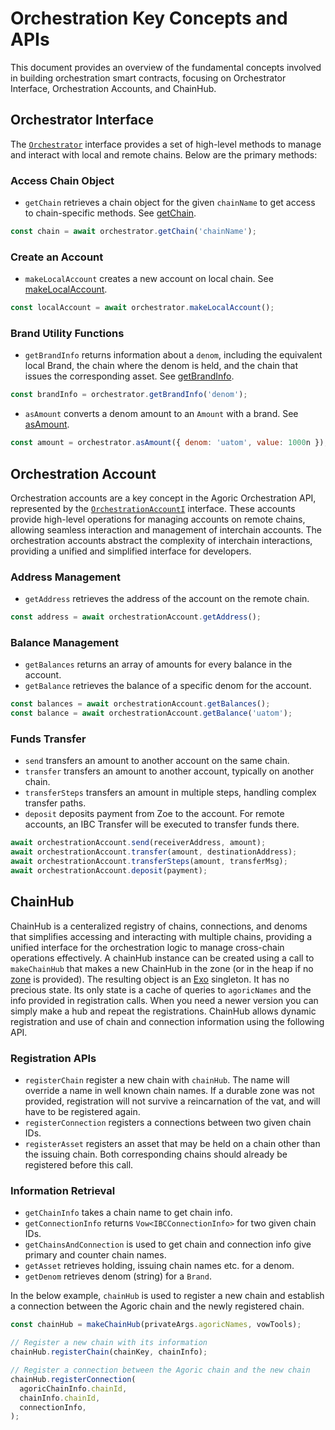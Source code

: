 # Orchestration Key Concepts and APIs

This document provides an overview of the fundamental concepts involved in building orchestration smart contracts, focusing on Orchestrator Interface, Orchestration Accounts, and ChainHub.

## Orchestrator Interface

The [`Orchestrator`](https://agoric-sdk.pages.dev/interfaces/_agoric_orchestration.Orchestrator) interface provides a set of high-level methods to manage and interact with
local and remote chains. Below are the primary methods:

### Access Chain Object

- `getChain` retrieves a chain object for the given `chainName` to get access to
  chain-specific methods. See [getChain](https://agoric-sdk.pages.dev/interfaces/_agoric_orchestration.Orchestrator#getChain).

```javascript
const chain = await orchestrator.getChain('chainName');
```

### Create an Account

- `makeLocalAccount` creates a new account on local chain. See [makeLocalAccount](https://agoric-sdk.pages.dev/interfaces/_agoric_orchestration.Orchestrator#makeLocalAccount).

```javascript
const localAccount = await orchestrator.makeLocalAccount();
```

### Brand Utility Functions

- `getBrandInfo` returns information about a `denom`, including the equivalent local Brand,
  the chain where the denom is held, and the chain that issues the corresponding asset.
  See [getBrandInfo](https://agoric-sdk.pages.dev/interfaces/_agoric_orchestration.Orchestrator#getBrandInfo).

```javascript
const brandInfo = orchestrator.getBrandInfo('denom');
```

- `asAmount` converts a denom amount to an `Amount` with a brand. See [asAmount](https://agoric-sdk.pages.dev/interfaces/_agoric_orchestration.Orchestrator#asAmount).

```javascript
const amount = orchestrator.asAmount({ denom: 'uatom', value: 1000n });
```

## Orchestration Account

Orchestration accounts are a key concept in the Agoric Orchestration API, represented by the
[`OrchestrationAccountI`](https://agoric-sdk.pages.dev/interfaces/_agoric_orchestration.OrchestrationAccountI) interface. These accounts provide high-level operations for managing
accounts on remote chains, allowing seamless interaction and management of interchain
accounts. The orchestration accounts abstract the complexity of interchain interactions,
providing a unified and simplified interface for developers.

### Address Management

- `getAddress` retrieves the address of the account on the remote chain.

```javascript
const address = await orchestrationAccount.getAddress();
```

### Balance Management

- `getBalances` returns an array of amounts for every balance in the account.
- `getBalance` retrieves the balance of a specific denom for the account.

```javascript
const balances = await orchestrationAccount.getBalances();
const balance = await orchestrationAccount.getBalance('uatom');
```

### Funds Transfer

- `send` transfers an amount to another account on the same chain.
- `transfer` transfers an amount to another account, typically on another chain.
- `transferSteps` transfers an amount in multiple steps, handling complex transfer paths.
- `deposit` deposits payment from Zoe to the account. For remote accounts, an IBC Transfer
  will be executed to transfer funds there.

```javascript
await orchestrationAccount.send(receiverAddress, amount);
await orchestrationAccount.transfer(amount, destinationAddress);
await orchestrationAccount.transferSteps(amount, transferMsg);
await orchestrationAccount.deposit(payment);
```

## ChainHub

ChainHub is a centeralized registry of chains, connections, and denoms
that simplifies accessing and interacting with multiple chains, providing
a unified interface for the orchestration logic to manage cross-chain
operations effectively. A chainHub instance can be created using a call
to `makeChainHub` that makes a new ChainHub in the zone (or in the heap
if no [zone](/glossary/#zone) is provided). The resulting object is an [Exo](/glossary/#exo) singleton.
It has no precious state. Its only state is a cache of queries to
`agoricNames` and the info provided in registration calls. When you
need a newer version you can simply make a hub and repeat the registrations.
ChainHub allows dynamic registration and use of chain and connection
information using the following API.

### Registration APIs

- `registerChain` register a new chain with `chainHub`. The name will override
  a name in well known chain names. If a durable zone was not provided,
  registration will not survive a reincarnation of the vat, and will have to be
  registered again.
- `registerConnection` registers a connections between two given chain IDs.
- `registerAsset` registers an asset that may be held on a chain other than
  the issuing chain. Both corresponding chains should already be registered
  before this call.

### Information Retrieval

- `getChainInfo` takes a chain name to get chain info.
- `getConnectionInfo` returns `Vow<IBCConnectionInfo>` for two given chain IDs.
- `getChainsAndConnection` is used to get chain and connection info give primary and counter chain names.
- `getAsset` retrieves holding, issuing chain names etc. for a denom.
- `getDenom` retrieves denom (string) for a `Brand`.

In the below example, `chainHub` is used to register a new chain and establish a connection
between the Agoric chain and the newly registered chain.

```javascript
const chainHub = makeChainHub(privateArgs.agoricNames, vowTools);

// Register a new chain with its information
chainHub.registerChain(chainKey, chainInfo);

// Register a connection between the Agoric chain and the new chain
chainHub.registerConnection(
  agoricChainInfo.chainId,
  chainInfo.chainId,
  connectionInfo,
);
```
